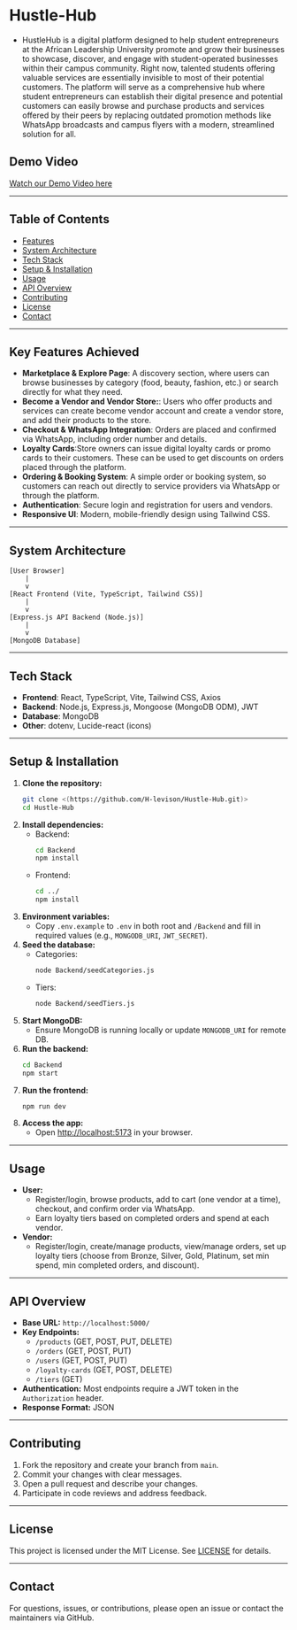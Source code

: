# Hustle-Hub
- HustleHub is a digital platform designed to help student entrepreneurs at the African Leadership University promote and grow their businesses to showcase, discover, and engage with student-operated businesses within their campus community. Right now, talented students offering valuable services are essentially invisible to most of their potential customers. The platform will serve as a comprehensive hub where student entrepreneurs can establish their digital presence and potential customers can easily browse and purchase products and services offered by their peers by replacing outdated promotion methods like WhatsApp broadcasts and campus flyers with a modern, streamlined solution for all.

## Demo Video
[Watch our Demo Video here](https://youtu.be/RwyYCSPvMho?si=FK9aNzx57ojsmbIw)

---

## Table of Contents
- [Features](#features)
- [System Architecture](#system-architecture)
- [Tech Stack](#tech-stack)
- [Setup & Installation](#setup--installation)
- [Usage](#usage)
- [API Overview](#api-overview)
- [Contributing](#contributing)
- [License](#license)
- [Contact](#contact)

---

## Key Features Achieved
- **Marketplace & Explore Page**: A discovery section, where users can browse businesses by category (food, beauty, fashion, etc.) or search directly for what they need.
- **Become a Vendor and Vendor Store:**: Users who offer products and services can create become vendor account and create a vendor store, and add their products to the store.
- **Checkout & WhatsApp Integration**: Orders are placed and confirmed via WhatsApp, including order number and details.
- **Loyalty Cards**:Store owners can issue digital loyalty cards or promo cards to their customers. These can be used to get discounts on orders placed through the platform.
- **Ordering & Booking System**: A simple order or booking system, so customers can reach out directly to service providers via WhatsApp or through the platform.
- **Authentication**: Secure login and registration for users and vendors.
- **Responsive UI**: Modern, mobile-friendly design using Tailwind CSS.

---

## System Architecture
```
[User Browser]
    |
    v
[React Frontend (Vite, TypeScript, Tailwind CSS)]
    |
    v
[Express.js API Backend (Node.js)]
    |
    v
[MongoDB Database]
```

---

## Tech Stack
- **Frontend**: React, TypeScript, Vite, Tailwind CSS, Axios
- **Backend**: Node.js, Express.js, Mongoose (MongoDB ODM), JWT
- **Database**: MongoDB
- **Other**: dotenv, Lucide-react (icons)

---

## Setup & Installation
1. **Clone the repository:**
   ```bash
   git clone <(https://github.com/H-levison/Hustle-Hub.git)>
   cd Hustle-Hub
   ```
2. **Install dependencies:**
   - Backend:
     ```bash
     cd Backend
     npm install
     ```
   - Frontend:
     ```bash
     cd ../
     npm install
     ```
3. **Environment variables:**
   - Copy `.env.example` to `.env` in both root and `/Backend` and fill in required values (e.g., `MONGODB_URI`, `JWT_SECRET`).
4. **Seed the database:**
   - Categories:
     ```bash
     node Backend/seedCategories.js
     ```
   - Tiers:
     ```bash
     node Backend/seedTiers.js
     ```
5. **Start MongoDB:**
   - Ensure MongoDB is running locally or update `MONGODB_URI` for remote DB.
6. **Run the backend:**
   ```bash
   cd Backend
   npm start
   ```
7. **Run the frontend:**
   ```bash
   npm run dev
   ```
8. **Access the app:**
   - Open [http://localhost:5173](http://localhost:5173) in your browser.

---

## Usage
- **User:**
  - Register/login, browse products, add to cart (one vendor at a time), checkout, and confirm order via WhatsApp.
  - Earn loyalty tiers based on completed orders and spend at each vendor.
- **Vendor:**
  - Register/login, create/manage products, view/manage orders, set up loyalty tiers (choose from Bronze, Silver, Gold, Platinum, set min spend, min completed orders, and discount).

---

## API Overview
- **Base URL:** `http://localhost:5000/`
- **Key Endpoints:**
  - `/products` (GET, POST, PUT, DELETE)
  - `/orders` (GET, POST, PUT)
  - `/users` (GET, POST, PUT)
  - `/loyalty-cards` (GET, POST, DELETE)
  - `/tiers` (GET)
- **Authentication:** Most endpoints require a JWT token in the `Authorization` header.
- **Response Format:** JSON

---

## Contributing
1. Fork the repository and create your branch from `main`.
2. Commit your changes with clear messages.
3. Open a pull request and describe your changes.
4. Participate in code reviews and address feedback.

---

## License
This project is licensed under the MIT License. See [LICENSE](LICENSE) for details.

---

## Contact
For questions, issues, or contributions, please open an issue or contact the maintainers via GitHub.
